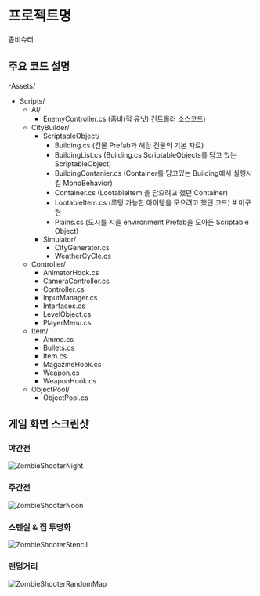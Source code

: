 # 프로젝트명
좀비슈터

## 주요 코드 설명

-Assets/
  - Scripts/
    - AI/
      - EnemyController.cs (좀비(적 유닛) 컨트롤러 소스코드)
    - CityBuilder/
      - ScriptableObject/
        - Building.cs (건물 Prefab과 해당 건물의 기본 자료)
        - BuildingList.cs (Building.cs ScriptableObjects를 담고 있는 ScriptableObject)
        - BuildingContanier.cs (Container를 담고있는 Building에서 실행시킬 MonoBehavior)
        - Container.cs (LootableItem 을 담으려고 했던 Container)
        - LootableItem.cs (루팅 가능한 아이템을 모으려고 했던 코드) # 미구현
        - Plains.cs (도시를 지을 environment Prefab을 모아둔 Scriptable Object)
      - Simulator/
        - CityGenerator.cs 
        - WeatherCyCle.cs
    - Controller/
      - AnimatorHook.cs
      - CameraController.cs
      - Controller.cs
      - InputManager.cs
      - Interfaces.cs
      - LevelObject.cs
      - PlayerMenu.cs
    - Item/
      - Ammo.cs
      - Bullets.cs
      - Item.cs
      - MagazineHook.cs
      - Weapon.cs
      - WeaponHook.cs
    - ObjectPool/
      - ObjectPool.cs

## 게임 화면 스크린샷
### 야간전
![ZombieShooterNight](https://user-images.githubusercontent.com/50022423/106046517-b4352c80-6125-11eb-87dc-cb65b9d31e35.gif)

### 주간전
![ZombieShooterNoon](https://user-images.githubusercontent.com/50022423/106047870-79cc8f00-6127-11eb-8379-dda772ed6b77.gif)

### 스텐실 & 집 투명화
![ZombieShooterStencil](https://user-images.githubusercontent.com/50022423/106048894-ca90b780-6128-11eb-91e7-8b6be4825f66.gif)

### 랜덤거리 
![ZombieShooterRandomMap](https://user-images.githubusercontent.com/50022423/106049648-c2854780-6129-11eb-8ab7-be82a4704cda.gif)
